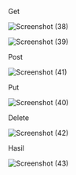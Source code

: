 Get

![Screenshot (38)](https://github.com/adamkennedy123/Lab12Web/assets/92745982/ec571c21-d0de-4ade-ae18-54910da67028)

![Screenshot (39)](https://github.com/adamkennedy123/Lab12Web/assets/92745982/0d780aae-2b3a-4e22-99a4-f8b6d8ac8521)

Post

![Screenshot (41)](https://github.com/adamkennedy123/Lab12Web/assets/92745982/90dcbe5f-7695-406b-b9b3-6d4842f3196e)


Put

![Screenshot (40)](https://github.com/adamkennedy123/Lab12Web/assets/92745982/7030cb04-88bd-448c-857c-46fa4417b5e9)

Delete

![Screenshot (42)](https://github.com/adamkennedy123/Lab12Web/assets/92745982/e141ce27-5432-44d1-bcf4-47ba810eb738)

Hasil

![Screenshot (43)](https://github.com/adamkennedy123/Lab12Web/assets/92745982/66e7ad76-f8c3-4c20-b41b-0d151dabddf1)
